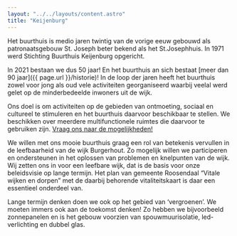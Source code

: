 ```yaml
---
layout: "../../layouts/content.astro"
title: "Keijenburg"
---
```


Het buurthuis is medio jaren twintig van de vorige eeuw gebouwd als patronaatsgebouw St. Joseph beter bekend als het St.Josephhuis. In 1971 werd Stichting Buurthuis Keijenburg opgericht.

In 2021 bestaan we dus 50 jaar! En het buurthuis an sich bestaat [meer dan 90 jaar]({{ page.url }}/historie)!
In de loop der jaren heeft het buurthuis zowel voor jong als oud vele activiteiten georganiseerd waarbij veelal werd gelet op de minderbedeelde inwoners uit de wijk.

Ons doel is om activiteiten op de gebieden van ontmoeting, sociaal en cultureel te stimuleren en het buurthuis daarvoor beschikbaar te stellen. We beschikken over meerdere multifunctionele ruimtes die daarvoor te gebruiken zijn. [Vraag ons naar de mogelijkheden!](/contact)

We willen met ons mooie buurthuis graag een rol van betekenis vervullen in de leefbaarheid van de wijk Burgerhout. Zo mogelijk willen we participeren en ondersteunen in het oplossen van problemen en knelpunten van de wijk. Wij zetten ons in voor een leefbare wijk, dat is de basis voor onze beleidsvisie op lange termijn. Het plan van gemeente Roosendaal “Vitale wijken en dorpen” met de daarbij behorende vitaliteitskaart is daar een essentieel onderdeel van.

Lange termijn denken doen we ook op het gebied van ‘vergroenen’. We moeten immers ook aan de toekomst denken! Zo hebben we bijvoorbeeld zonnepanelen en is het gebouw voorzien van spouwmuurisolatie, led-verlichting en dubbel glas.
